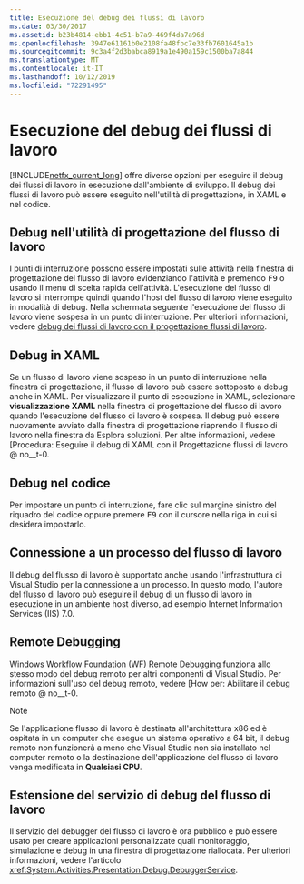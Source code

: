 ```yaml
---
title: Esecuzione del debug dei flussi di lavoro
ms.date: 03/30/2017
ms.assetid: b23b4814-ebb1-4c51-b7a9-469f4da7a96d
ms.openlocfilehash: 3947e61161b0e2108fa48fbc7e33fb7601645a1b
ms.sourcegitcommit: 9c3a4f2d3babca8919a1e490a159c1500ba7a844
ms.translationtype: MT
ms.contentlocale: it-IT
ms.lasthandoff: 10/12/2019
ms.locfileid: "72291495"
---
```

# <a name="debugging-workflows"></a>Esecuzione del debug dei flussi di lavoro

[!INCLUDE[netfx_current_long](../../../includes/netfx-current-long-md.md)] offre diverse opzioni per eseguire il debug dei flussi di lavoro in esecuzione dall'ambiente di sviluppo. Il debug dei flussi di lavoro può essere eseguito nell'utilità di progettazione, in XAML e nel codice.

## <a name="debugging-in-the-workflow-designer"></a>Debug nell'utilità di progettazione del flusso di lavoro

I punti di interruzione possono essere impostati sulle attività nella finestra di progettazione del flusso di lavoro evidenziando l'attività e premendo <kbd>F9</kbd> o usando il menu di scelta rapida dell'attività. L'esecuzione del flusso di lavoro si interrompe quindi quando l'host del flusso di lavoro viene eseguito in modalità di debug. Nella schermata seguente l'esecuzione del flusso di lavoro viene sospesa in un punto di interruzione. Per ulteriori informazioni, vedere [debug dei flussi di lavoro con il progettazione flussi di lavoro](/visualstudio/workflow-designer/debugging-workflows-with-the-workflow-designer).

## <a name="debugging-in-xaml"></a>Debug in XAML

Se un flusso di lavoro viene sospeso in un punto di interruzione nella finestra di progettazione, il flusso di lavoro può essere sottoposto a debug anche in XAML. Per visualizzare il punto di esecuzione in XAML, selezionare **visualizzazione XAML** nella finestra di progettazione del flusso di lavoro quando l'esecuzione del flusso di lavoro è sospesa. Il debug può essere nuovamente avviato dalla finestra di progettazione riaprendo il flusso di lavoro nella finestra da Esplora soluzioni. Per altre informazioni, vedere [Procedura: Eseguire il debug di XAML con il Progettazione flussi di lavoro @ no__t-0.

## <a name="debugging-in-code"></a>Debug nel codice

Per impostare un punto di interruzione, fare clic sul margine sinistro del riquadro del codice oppure premere <kbd>F9</kbd> con il cursore nella riga in cui si desidera impostarlo.

## <a name="attaching-to-a-workflow-process"></a>Connessione a un processo del flusso di lavoro

Il debug del flusso di lavoro è supportato anche usando l'infrastruttura di Visual Studio per la connessione a un processo. In questo modo, l'autore del flusso di lavoro può eseguire il debug di un flusso di lavoro in esecuzione in un ambiente host diverso, ad esempio Internet Information Services (IIS) 7.0.

## <a name="remote-debugging"></a>Remote Debugging

Windows Workflow Foundation (WF) Remote Debugging funziona allo stesso modo del debug remoto per altri componenti di Visual Studio. Per informazioni sull'uso del debug remoto, vedere [How per: Abilitare il debug remoto @ no__t-0.

> [!NOTE]
> Se l'applicazione flusso di lavoro è destinata all'architettura x86 ed è ospitata in un computer che esegue un sistema operativo a 64 bit, il debug remoto non funzionerà a meno che Visual Studio non sia installato nel computer remoto o la destinazione dell'applicazione del flusso di lavoro venga modificata in **Qualsiasi CPU**.

## <a name="extending-the-workflow-debugging-service"></a>Estensione del servizio di debug del flusso di lavoro

Il servizio del debugger del flusso di lavoro è ora pubblico e può essere usato per creare applicazioni personalizzate quali monitoraggio, simulazione e debug in una finestra di progettazione riallocata. Per ulteriori informazioni, vedere l'articolo <xref:System.Activities.Presentation.Debug.DebuggerService>.
